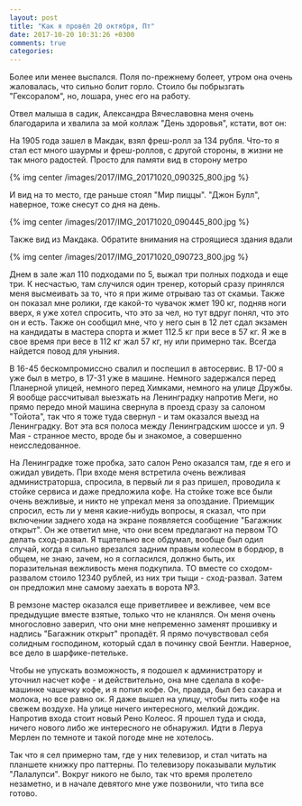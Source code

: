 ```yaml
---
layout: post
title: "Как я провёл 20 октября, Пт"
date: 2017-10-20 10:31:26 +0300
comments: true
categories: 
---
```

Более или менее выспался. Поля по-прежнему болеет, утром она очень жаловалась, что сильно болит горло. Стоило бы побрызгать "Гексоралом", но, лошара, унес его на работу.

Отвел малыша в садик, Александра Вячеславовна меня очень благодарила и хвалила за мой коллаж "День здоровья", кстати, вот он:

На 1905 года зашел в Макдак, взял фреш-ролл за 134 рубля. Что-то я стал ест много шаурмы и фреш-роллов, с другой стороны, в жизни не так много радостей. Просто для памяти вид в сторону метро

{% img center /images/2017/IMG_20171020_090325_800.jpg %}

И вид на то место, где раньше стоял "Мир пиццы". "Джон Булл", наверное, тоже снесут со дня на день. 

{% img center /images/2017/IMG_20171020_090445_800.jpg %}

Также вид из Макдака. Обратите внимания на строящиеся здания вдали

{% img center /images/2017/IMG_20171020_090723_800.jpg %}

Днем в зале жал 110 подходами по 5, выжал три полных подхода и еще три. К несчастью, там случился один тренер, который сразу принялся меня высмеивать за то, что я при жиме отрываю таз от скамьи. Также он показал мне ролики, где какой-то чувачок жмет 190 кг, подняв ноги вверх, я уже хотел спросить, что это за чел, но тут вдруг понял, что это он и есть. Также он сообщил мне, что у него сын в 12 лет сдал экзамен на кандидаты в мастера спорта и жмет 112.5 кг при весе в 57 кг. Я же в свое время при весе в 112 кг жал 57 кг, ну или примерно так. Всегда найдется повод для уныния.

В 16-45 бескомпромиссно свалил и поспешил в автосервис. В 17-00 я уже был в метро, в 17-31 уже в машине. Немного задержался перед Планерной улицей, немного перед Химками, немного на улице Дружбы. Я вообще рассчитывал выезжать на Ленинградку напротив Меги, но прямо передо мной машина свернула в проезд сразу за салоном "Тойота", так что я тоже туда свернул - и там оказался выезд на Ленинградку. Вот эта вся полоса между Ленинградским шоссе и ул. 9 Мая - странное место, вроде бы и знакомое, а совершенно неисследованное.

На Ленинградке тоже пробка, зато салон Рено оказался там, где я его и ожидал увидеть. При входе меня встретила очень вежливая администраторша, спросила, в первый ли я раз пришел, проводила к стойке сервиса и даже предложила кофе. На стойке тоже все были очень вежливые, и никто не упрекал меня за опоздание. Приемщик спросил, есть ли у меня какие-нибудь вопросы, я сказал, что при включении заднего хода на экране появляется сообщение "Багажник открыт". Он же ответил мне, что они всем предлагают на первом ТО делать сход-развал. Я тщательно все обдумал, вообще был одил случай, когда я сильно врезался задним правым колесом в бордюр, в общем, не знаю, зачем, но я согласился, должно быть, их поразительная вежливость меня подкупила. ТО вместе со сходом-развалом стоило 12340 рублей, из них три тыщи - сход-развал. Затем он предложил мне самому заехать в ворота №3.

В ремзоне мастер оказался еще приветливее и вежливее, чем все предыдущие вместе взятые, только что не кланялся. Он меня очень многословно заверил, что они мне непременно заменят прошивку и надпись "Багажник открыт" пропадёт. Я прямо почувствовал себя солидным господином, который сдал в починку свой Бентли. Наверное, все дело в шарфике-петельке. 

Чтобы не упускать возможность, я подошел к администратору и уточнил насчет кофе - и действительно, она мне сделала в кофе-машинке чашечку кофе, и я попил кофе. Он, правда, был без сахара и молока, но все равно ок. Я даже вышел на улицу, чтобы пить кофе на свежем воздухе. На улице ничего интересного, мелкий дождик. Напротив входа стоит новый Рено Колеос. Я прошел туда и сюда, ничего нового либо же интересного не обнаружил. Идти в Леруа Мерлен по темноте и такой погоде мне не хотелось.

Так что я сел примерно там, где у них телевизор, и стал читать на планшете книжку про паттерны. По телевизору показывали мультик "Лалалупси". Вокруг никого не было, так что время пролетело незаметно, и в начале девятого мне уже позвонили, что типа все готово.